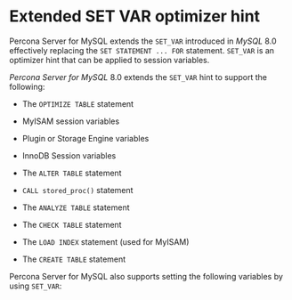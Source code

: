 # Extended SET VAR optimizer hint

Percona Server for MySQL extends the `SET_VAR` introduced in *MySQL* 8.0
effectively replacing the `SET STATEMENT ... FOR` statement. `SET_VAR` is an
optimizer hint that can be applied to session variables.

*Percona Server for MySQL* 8.0 extends the `SET_VAR` hint to support the
following:


* The `OPTIMIZE TABLE` statement


* MyISAM session variables


* Plugin or Storage Engine variables


* InnoDB Session variables


* The `ALTER TABLE` statement


* `CALL stored_proc()` statement


* The `ANALYZE TABLE` statement


* The `CHECK TABLE` statement


* The `LOAD INDEX` statement (used for MyISAM)


* The `CREATE TABLE` statement

Percona Server for MySQL also supports setting the following variables by using `SET_VAR`:
